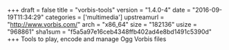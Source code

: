 +++
draft = false
title = "vorbis-tools"
version = "1.4.0-4"
date = "2016-09-19T11:34:29"
categories = ['multimedia']
upstreamurl = "http://www.vorbis.com/"
arch = "x86_64"
size = "182136"
usize = "968861"
sha1sum = "f5a5a97e16ceb4348ffb402ad4e8bd1491c5390d"
+++
Tools to play, encode and manage Ogg Vorbis files